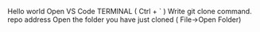 Hello world
Open VS Code TERMINAL ( Ctrl + ` )
Write git clone command. repo address
Open the folder you have just cloned ( File->Open Folder)